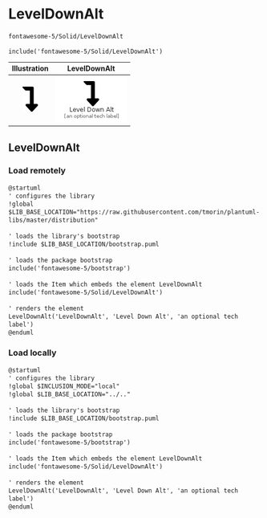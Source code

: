 # LevelDownAlt


```text
fontawesome-5/Solid/LevelDownAlt
```

```text
include('fontawesome-5/Solid/LevelDownAlt')
```



| Illustration | LevelDownAlt |
| :---: | :---: |
| ![illustration for Illustration](../../fontawesome-5/Solid/LevelDownAlt.png) | ![illustration for LevelDownAlt](../../fontawesome-5/Solid/LevelDownAlt.Local.png) |




## LevelDownAlt

### Load remotely
```plantuml
@startuml
' configures the library
!global $LIB_BASE_LOCATION="https://raw.githubusercontent.com/tmorin/plantuml-libs/master/distribution"

' loads the library's bootstrap
!include $LIB_BASE_LOCATION/bootstrap.puml

' loads the package bootstrap
include('fontawesome-5/bootstrap')

' loads the Item which embeds the element LevelDownAlt
include('fontawesome-5/Solid/LevelDownAlt')

' renders the element
LevelDownAlt('LevelDownAlt', 'Level Down Alt', 'an optional tech label')
@enduml
```

### Load locally
```plantuml
@startuml
' configures the library
!global $INCLUSION_MODE="local"
!global $LIB_BASE_LOCATION="../.."

' loads the library's bootstrap
!include $LIB_BASE_LOCATION/bootstrap.puml

' loads the package bootstrap
include('fontawesome-5/bootstrap')

' loads the Item which embeds the element LevelDownAlt
include('fontawesome-5/Solid/LevelDownAlt')

' renders the element
LevelDownAlt('LevelDownAlt', 'Level Down Alt', 'an optional tech label')
@enduml
```

